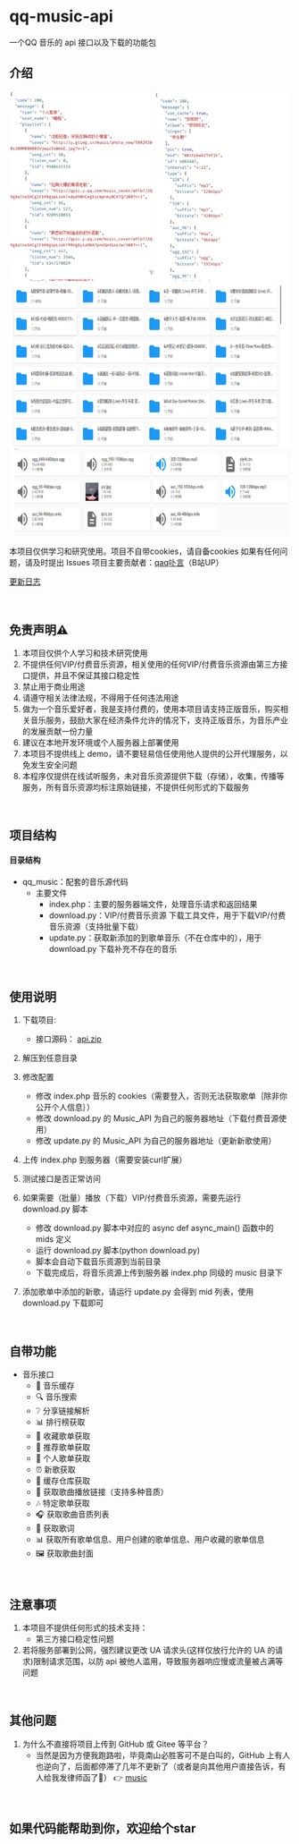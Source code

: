 # qq-music-api
一个QQ 音乐的 api 接口以及下载的功能包

## 介绍

![功能概览](demo.png)

本项目仅供学习和研究使用。项目不自带cookies，请自备cookies
如果有任何问题，请及时提出 Issues
项目主要贡献者：[qaq卟言](https://space.bilibili.com/86920865)（B站UP）

[更新日志](update.md)

&emsp;

## 免责声明⚠️
1. 本项目仅供个人学习和技术研究使用
2. 不提供任何VIP/付费音乐资源，相关使用的任何VIP/付费音乐资源由第三方接口提供，并且不保证其接口稳定性
3. 禁止用于商业用途
4. 请遵守相关法律法规，不得用于任何违法用途
5. 做为一个音乐爱好者，我是支持付费的，使用本项目请支持正版音乐，购买相关音乐服务，鼓励大家在经济条件允许的情况下，支持正版音乐，为音乐产业的发展贡献一份力量
6. 建议在本地开发环境或个人服务器上部署使用
7. 本项目不提供线上 demo，请不要轻易信任使用他人提供的公开代理服务，以免发生安全问题
8. 本程序仅提供在线试听服务，未对音乐资源提供下载（存储），收集，传播等服务，所有音乐资源均标注原始链接，不提供任何形式的下载服务

&emsp;

## 项目结构

#### 目录结构
- qq_music：配套的音乐源代码
    - 主要文件
        - index.php：主要的服务器端文件，处理音乐请求和返回结果
        - download.py：VIP/付费音乐资源 下载工具文件，用于下载VIP/付费音乐资源（支持批量下载）
        - update.py：获取新添加的到歌单音乐（不在仓库中的），用于 download.py 下载补充不存在的音乐

&emsp;

## 使用说明

1. 下载项目:
    - 接口源码： [api.zip](https://qaqbuyan.com:88/乔安文件/文件/qq-music/api.zip)

2. 解压到任意目录

3. 修改配置
    - 修改 index.php 音乐的 cookies（需要登入，否则无法获取歌单｛除非你公开个人信息｝）
    - 修改 download.py 的 Music_API 为自己的服务器地址（下载付费音源使用）
    - 修改 update.py 的 Music_API 为自己的服务器地址（更新新歌使用）

4. 上传 index.php 到服务器（需要安装curl扩展）

5. 测试接口是否正常访问

6. 如果需要（批量）播放（下载）VIP/付费音乐资源，需要先运行 download.py 脚本
    - 修改 download.py 脚本中对应的 async def async_main() 函数中的 mids 定义
    - 运行 download.py 脚本(python download.py)
    - 脚本会自动下载音乐资源到当前目录
    - 下载完成后，将音乐资源上传到服务器 index.php 同级的 music 目录下

7. 添加歌单中添加的新歌，请运行 update.py 会得到 mid 列表，使用 download.py 下载即可

&emsp;

## 自带功能

- 音乐接口
    - 📁 音乐缓存
    - 🔍 音乐搜索
    - ❔  分享链接解析
    - 📊 排行榜获取
    - 📑 收藏歌单获取
    - 📰 推荐歌单获取
    - 📰 个人歌单获取
    - ⏰ 新歌获取
    - 💾 缓存仓库获取
    - 🎵 获取歌曲播放链接（支持多种音质）
    - 🎶 特定歌单获取
    - 🎧 获取歌曲音质列表
    - 📝 获取歌词
    - 📊 获取所有歌单信息、用户创建的歌单信息、用户收藏的歌单信息
    - 🖼️ 获取歌曲封面

&emsp;

## 注意事项
1. 本项目不提供任何形式的技术支持：
    - 第三方接口稳定性问题
2. 若将服务部署到公网，强烈建议更改 UA 请求头(这样仅放行允许的 UA 的请求)限制请求范围，以防 api 被他人滥用，导致服务器响应慢或流量被占满等问题

&emsp;

## 其他问题
1. 为什么不直接将项目上传到 GitHub 或 Gitee 等平台？
    - 当然是因为方便我跑路啦，毕竟南山必胜客可不是白叫的，GitHub 上有人也逆向了，后面都停滞了几年不更新了（或者是向其他用户直接告诉，有人给我发律师函了🥴）
👉 [music](https://github.com/sunzongzheng/music)

&emsp;

## 如果代码能帮助到你，欢迎给个star